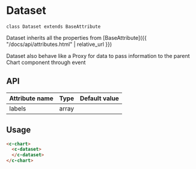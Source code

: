 # Dataset
`class Dataset extends BaseAttribute`

Dataset inherits all the properties from [BaseAttribute]({{ "/docs/api/attributes.html" | relative_url }})

Dataset also behave like a Proxy for data to pass information to the parent Chart component through event

## API

| Attribute name | Type | Default value
| --- | --- | ---
| labels | array |

## Usage

```html
<c-chart>
  <c-dataset>
  </c-dataset>
</c-chart>
```

